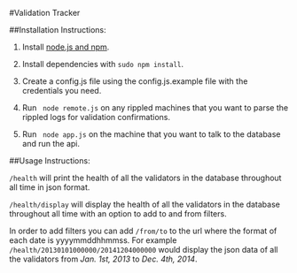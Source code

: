 #Validation Tracker



##Installation Instructions:

1. Install [node.js and npm](http://nodejs.org/).
2. Install dependencies with ```sudo npm install```.
3. Create a config.js file using the config.js.example file with the credentials you need.

4. Run ``` node remote.js``` on any rippled machines that you want to parse the rippled logs for validation confirmations.
5. Run ``` node app.js``` on the machine that you want to talk to the database and run the api.

##Usage Instructions:

```/health``` will print the health of all the validators in the database throughout all time in json format.

```/health/display``` will display the health of all the validators in the database throughout all time with an option to add to and from filters.

In order to add filters you can add ```/from/to``` to the url where the format of each date is yyyymmddhhmmss. 
For example ```/health/20130101000000/20141204000000``` would display the json data of all the validators from _Jan. 1st, 2013_ to _Dec. 4th, 2014_.